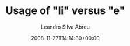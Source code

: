 ---
title: 'Usage of &quot;li&quot; versus &quot;e&quot;'
posts: 2
hash: 'OwGN89JU'
author: 'Leandro Silva Abreu'
date: 2008-11-27T14:14:30+00:00
sources:
  - https://tokipona.yahoogroups.narkive.com/OwGN89JU
---